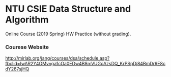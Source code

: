 # NTU CSIE Data Structure and Algorithm
Online Course (2019 Spring) HW Practice (without grading).
### Courese Website
http://mirlab.org/jang/courses/dsa/schedule.asp?fbclid=IwAR2Y4OMvvga1cOa0EDw4B8mVUGoAzsDQ_KrPSpDj84BmDr9E8cdY267sjHQ
